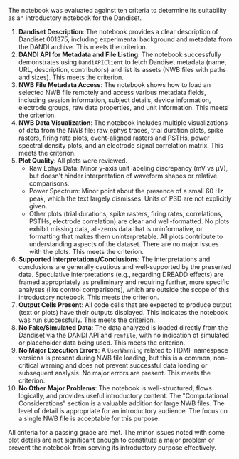 The notebook was evaluated against ten criteria to determine its suitability as an introductory notebook for the Dandiset.

1.  **Dandiset Description**: The notebook provides a clear description of Dandiset 001375, including experimental background and metadata from the DANDI archive. This meets the criterion.
2.  **DANDI API for Metadata and File Listing**: The notebook successfully demonstrates using `DandiAPIClient` to fetch Dandiset metadata (name, URL, description, contributors) and list its assets (NWB files with paths and sizes). This meets the criterion.
3.  **NWB File Metadata Access**: The notebook shows how to load an selected NWB file remotely and access various metadata fields, including session information, subject details, device information, electrode groups, raw data properties, and unit information. This meets the criterion.
4.  **NWB Data Visualization**: The notebook includes multiple visualizations of data from the NWB file: raw ephys traces, trial duration plots, spike rasters, firing rate plots, event-aligned rasters and PSTHs, power spectral density plots, and an electrode signal correlation matrix. This meets the criterion.
5.  **Plot Quality**: All plots were reviewed.
    *   Raw Ephys Data: Minor y-axis unit labeling discrepancy (mV vs µV), but doesn't hinder interpretation of waveform shapes or relative comparisons.
    *   Power Spectrum: Minor point about the presence of a small 60 Hz peak, which the text largely dismisses. Units of PSD are not explicitly given.
    *   Other plots (trial durations, spike rasters, firing rates, correlations, PSTHs, electrode correlation) are clear and well-formatted.
    No plots exhibit missing data, all-zeros data that is uninformative, or formatting that makes them uninterpretable. All plots contribute to understanding aspects of the dataset. There are no major issues with the plots. This meets the criterion.
6.  **Supported Interpretations/Conclusions**: The interpretations and conclusions are generally cautious and well-supported by the presented data. Speculative interpretations (e.g., regarding DREADD effects) are framed appropriately as preliminary and requiring further, more specific analyses (like control comparisons), which are outside the scope of this introductory notebook. This meets the criterion.
7.  **Output Cells Present**: All code cells that are expected to produce output (text or plots) have their outputs displayed. This indicates the notebook was run successfully. This meets the criterion.
8.  **No Fake/Simulated Data**: The data analyzed is loaded directly from the Dandiset via the DANDI API and `remfile`, with no indication of simulated or placeholder data being used. This meets the criterion.
9.  **No Major Execution Errors**: A `UserWarning` related to HDMF namespace versions is present during NWB file loading, but this is a common, non-critical warning and does not prevent successful data loading or subsequent analysis. No major errors are present. This meets the criterion.
10. **No Other Major Problems**: The notebook is well-structured, flows logically, and provides useful introductory content. The "Computational Considerations" section is a valuable addition for large NWB files. The level of detail is appropriate for an introductory audience. The focus on a single NWB file is acceptable for this purpose.

All criteria for a passing grade are met. The minor issues noted with some plot details are not significant enough to constitute a major problem or prevent the notebook from serving its introductory purpose effectively.